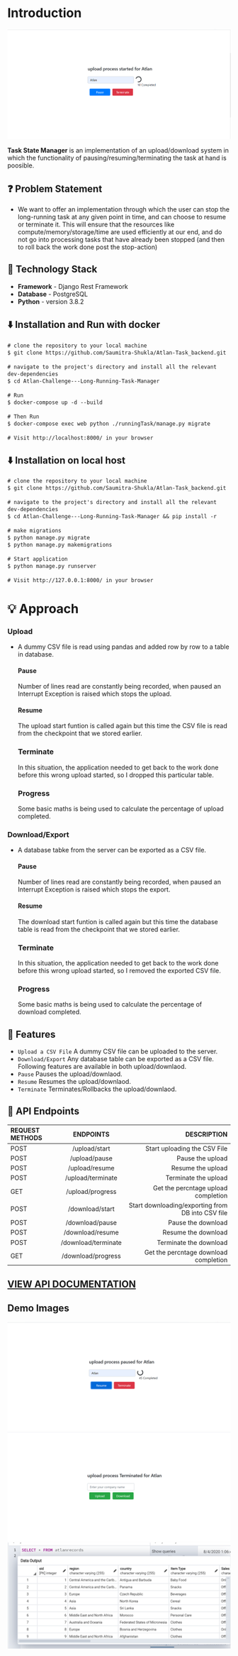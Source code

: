 # Introduction

![](https://github.com/Saumitra-Shukla/Atlan-Task_backend/blob/master/images/start.PNG)

**Task State Manager** is an implementation of an upload/download system in which the functionality of pausing/resuming/terminating the task at hand is poosible.

## ❓ Problem Statement

- We want to offer an implementation through which the user can stop the long-running task at any given point in time, and can choose to resume or terminate it. This will ensure that the resources like compute/memory/storage/time are used efficiently at our end, and do not go into processing tasks that have already been stopped (and then to roll back the work done post the stop-action)

## 🚧 Technology Stack

- **Framework** - Django Rest Framework
- **Database** - PostgreSQL
- **Python** - version 3.8.2

## ⬇️ Installation and Run with docker

```
# clone the repository to your local machine
$ git clone https://github.com/Saumitra-Shukla/Atlan-Task_backend.git

# navigate to the project's directory and install all the relevant dev-dependencies
$ cd Atlan-Challenge---Long-Running-Task-Manager 

# Run
$ docker-compose up -d --build

# Then Run
$ docker-compose exec web python ./runningTask/manage.py migrate

# Visit http://localhost:8000/ in your browser
```

## ⬇️ Installation on local host

```
# clone the repository to your local machine
$ git clone https://github.com/Saumitra-Shukla/Atlan-Task_backend.git

# navigate to the project's directory and install all the relevant dev-dependencies
$ cd Atlan-Challenge---Long-Running-Task-Manager && pip install -r 

# make migrations
$ python manage.py migrate
$ python manage.py makemigrations

# Start application
$ python manage.py runserver

# Visit http://127.0.0.1:8000/ in your browser
```


# 💡 Approach

### Upload

- A dummy CSV file is read using pandas and added row by row to a table in database.
  #### Pause
  Number of lines read are constantly being recorded, when paused an Interrupt Exception is raised which stops the upload.
  #### Resume
  The upload start funtion is called again but this time the CSV file is read from the checkpoint that we stored earlier.
  ### Terminate
  In this situation, the application needed to get back to the work done before this wrong upload started, so I dropped this particular table.
  ### Progress
  Some basic maths is being used to calculate the percentage of upload completed.

### Download/Export

- A database tabke from the server can be exported as a CSV file.
  #### Pause
  Number of lines read are constantly being recorded, when paused an Interrupt Exception is raised which stops the export.
  #### Resume
  The download start funtion is called again but this time the database table is read from the checkpoint that we stored earlier.
  ### Terminate
  In this situation, the application needed to get back to the work done before this wrong upload started, so I removed the exported CSV file.
  ### Progress
  Some basic maths is being used to calculate the percentage of download completed.

## 🔨 Features

- `Upload a CSV File` A dummy CSV file can be uploaded to the server.
- `Download/Export` Any database table can be exported as a CSV file.
  Following features are available in both upload/downlaod.
- `Pause` Pauses the upload/downlaod.
- `Resume` Resumes the upload/downlaod.
- `Terminate` Terminates/Rollbacks the upload/downlaod.

## 🔨 API Endpoints

| REQUEST METHODS |      ENDPOINTS      |                                       DESCRIPTION |
| :-------------- | :-----------------: | ------------------------------------------------: |
| POST            |    /upload/start    |                      Start uploading the CSV File |
| POST            |    /upload/pause    |                                  Pause the upload |
| POST            |   /upload/resume    |                                 Resume the upload |
| POST            |  /upload/terminate  |                              Terminate the upload |
| GET             |  /upload/progress   |               Get the percntage upload completion |
| POST            |   /download/start   | Start downloading/exporting from DB into CSV file |
| POST            |   /download/pause   |                                Pause the download |
| POST            |  /download/resume   |                               Resume the download |
| POST            | /download/terminate |                            Terminate the download |
| GET             | /download/progress  |             Get the percntage download completion |

## [VIEW API DOCUMENTATION](https://documenter.getpostman.com/view/6209199/T1DwbYtX?version=latest)


## Demo Images

![](https://github.com/Saumitra-Shukla/Atlan-Task_backend/blob/master/images/demo%60.PNG)
![](https://github.com/Saumitra-Shukla/Atlan-Task_backend/blob/master/images/demo2.PNG)
![](https://github.com/Saumitra-Shukla/Atlan-Task_backend/blob/master/images/demo3.PNG)
